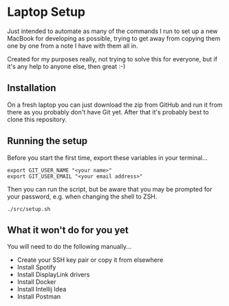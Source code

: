 # Laptop Setup

Just intended to automate as many of the commands I run to set up a new MacBook for developing as possible, trying to get away from copying them one by one from a note I have with them all in.

Created for my purposes really, not trying to solve this for everyone, but if it's any help to anyone else, then great :-)

## Installation

On a fresh laptop you can just download the zip from GitHub and run it from there as you probably don't have Git yet. After that it's probably best to clone this repository.

## Running the setup

Before you start the first time, export these variables in your terminal...

    export GIT_USER_NAME "<your name>"
    export GIT_USER_EMAIL "<your email address>"

Then you can run the script, but be aware that you may be prompted for your password, e.g. when changing the shell to ZSH.

    ./src/setup.sh

## What it won't do for you yet

You will need to do the following manually...

* Create your SSH key pair or copy it from elsewhere
* Install Spotify
* Install DisplayLink drivers
* Install Docker
* Install Intellij Idea
* Install Postman
